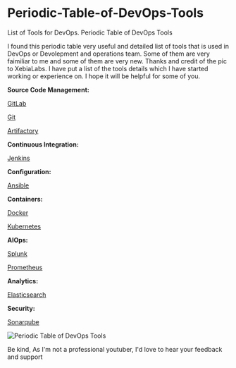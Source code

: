 # Periodic-Table-of-DevOps-Tools
List of Tools for DevOps. Periodic Table of DevOps Tools


I found this periodic table very useful and detailed list of tools that is used in DevOps or Devolepment and operations team.  Some of them are very faimiliar to me and some of them are very new. Thanks and credit of the pic to XebiaLabs. I have put a list of the tools details which I have started working or experience on. I hope it will be helpful for some of you.


**Source Code Management:**


<a href="https://youtube.com/playlist?list=PLVx1qovxj-akMM4zEhy_H-KLXyeObiVWE" target="_blank">GitLab</a>

<a href="https://youtube.com/playlist?list=PLVx1qovxj-aksfb_7PpZQQGNjvvcoEJ-b" target="_blank">Git</a>

<a href="https://youtube.com/playlist?list=PLVx1qovxj-ak-JSKVmQxDrnnkr97WUO7T" target="_blank">Artifactory</a>



**Continuous Integration:**


<a href="https://youtube.com/playlist?list=PLVx1qovxj-akoYTAboxT1AbHlPmrvRYYZ" target="_blank">Jenkins</a>



**Configuration:**

<a href="https://youtube.com/playlist?list=PLVx1qovxj-al0Knm1A0eEXfGyd5kCi16p" target="_blank">Ansible</a>



**Containers:**


<a href="https://youtube.com/playlist?list=PLVx1qovxj-amqyqHceAhkcsopzi4PFcKc" target="_blank">Docker</a>

<a href="https://youtube.com/playlist?list=PLVx1qovxj-akr_3XqQQgpqRyQw4GYuS4h" target="_blank">Kubernetes</a>



**AIOps:**


<a href="https://youtube.com/playlist?list=PLVx1qovxj-amPpeoyKBy-uSQRyDCLLJvu" target="_blank">Splunk</a>

<a href="https://youtube.com/playlist?list=PLVx1qovxj-anCTn6um3BDsoHnIr0O2tz3" target="_blank">Prometheus</a>


**Analytics:**


<a href="https://youtube.com/playlist?list=PLVx1qovxj-amb-8M_3Ccdl1eczvbJzkwT" target="_blank">Elasticsearch</a>


**Security:**

<a href="https://youtube.com/playlist?list=PLVx1qovxj-amVw_PRVFPR4bdXZJB_dKn9" target="_blank">Sonarqube</a>





![Periodic Table of DevOps Tools](https://user-images.githubusercontent.com/51883957/118441848-614ca880-b707-11eb-8603-3f6bf3eb2b88.png)


Be kind, As I'm not a professional youtuber, I'd love to hear your feedback and support
